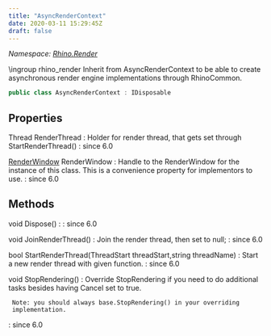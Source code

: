 ```yaml
---
title: "AsyncRenderContext"
date: 2020-03-11 15:29:45Z
draft: false
---
```


*Namespace: [Rhino.Render](../)*

\ingroup rhino_render
   Inherit from AsyncRenderContext to be able to create asynchronous
   render engine implementations through RhinoCommon.
```cs
public class AsyncRenderContext : IDisposable
```
## Properties

Thread RenderThread
: Holder for render thread, that gets set through
     StartRenderThread()
: since 6.0

[RenderWindow](/rhinocommon/rhino/render/renderwindow/) RenderWindow
: Handle to the RenderWindow for the instance of this class. This
     is a convenience property for implementors to use.
: since 6.0
## Methods

void Dispose()
: 
: since 6.0

void JoinRenderThread()
: Join the render thread, then set to null;
: since 6.0

bool StartRenderThread(ThreadStart threadStart,string threadName)
: Start a new render thread with given function.
: since 6.0

void StopRendering()
: Override StopRendering if you need to do additional tasks besides
     having Cancel set to true.
     
     Note: you should always base.StopRendering() in your overriding
     implementation.
: since 6.0
